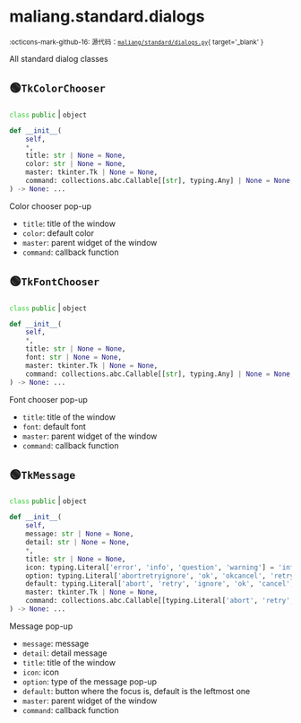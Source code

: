 # maliang.standard.dialogs

<small>:octicons-mark-github-16: 源代码：[`maliang/standard/dialogs.py`](https://github.com/Xiaokang2022/maliang/blob/3.0.0/maliang/standard/dialogs.py){ target='_blank' }</small>

All standard dialog classes

## 🟢`TkColorChooser`



<code style='color: limegreen;'>class</code> <code style='color: green;'>public</code> | `object`


```python
def __init__(
    self,
    *,
    title: str | None = None,
    color: str | None = None,
    master: tkinter.Tk | None = None,
    command: collections.abc.Callable[[str], typing.Any] | None = None,
) -> None: ...
```
Color chooser pop-up

* `title`: title of the window
* `color`: default color
* `master`: parent widget of the window
* `command`: callback function




## 🟢`TkFontChooser`



<code style='color: limegreen;'>class</code> <code style='color: green;'>public</code> | `object`


```python
def __init__(
    self,
    *,
    title: str | None = None,
    font: str | None = None,
    master: tkinter.Tk | None = None,
    command: collections.abc.Callable[[str], typing.Any] | None = None,
) -> None: ...
```
Font chooser pop-up

* `title`: title of the window
* `font`: default font
* `master`: parent widget of the window
* `command`: callback function




## 🟢`TkMessage`



<code style='color: limegreen;'>class</code> <code style='color: green;'>public</code> | `object`


```python
def __init__(
    self,
    message: str | None = None,
    detail: str | None = None,
    *,
    title: str | None = None,
    icon: typing.Literal['error', 'info', 'question', 'warning'] = 'info',
    option: typing.Literal['abortretryignore', 'ok', 'okcancel', 'retrycancel', 'yesno', 'yesnocancel'] = 'ok',
    default: typing.Literal['abort', 'retry', 'ignore', 'ok', 'cancel', 'yes', 'no'] | None = None,
    master: tkinter.Tk | None = None,
    command: collections.abc.Callable[[typing.Literal['abort', 'retry', 'ignore', 'ok', 'cancel', 'yes', 'no']], typing.Any] | None = None,
) -> None: ...
```
Message pop-up

* `message`: message
* `detail`: detail message
* `title`: title of the window
* `icon`: icon
* `option`: type of the message pop-up
* `default`: button where the focus is, default is the leftmost one
* `master`: parent widget of the window
* `command`: callback function




